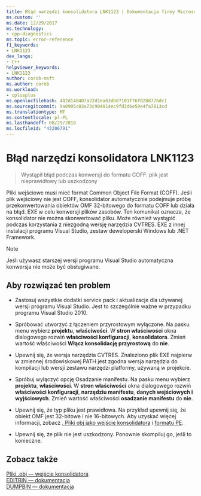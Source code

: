 ```yaml
---
title: Błąd narzędzi konsolidatora LNK1123 | Dokumentacja firmy Microsoft
ms.custom: ''
ms.date: 12/29/2017
ms.technology:
- cpp-diagnostics
ms.topic: error-reference
f1_keywords:
- LNK1123
dev_langs:
- C++
helpviewer_keywords:
- LNK1123
author: corob-msft
ms.author: corob
ms.workload:
- cplusplus
ms.openlocfilehash: 482d140407a22d1ea63db07101f76f028877bdc1
ms.sourcegitcommit: 9a0905c03a73c904014ec9fd3d6e59e4fa7813cd
ms.translationtype: MT
ms.contentlocale: pl-PL
ms.lasthandoff: 08/29/2018
ms.locfileid: "43206791"
---
```

# <a name="linker-tools-error-lnk1123"></a>Błąd narzędzi konsolidatora LNK1123

> Wystąpił błąd podczas konwersji do formatu COFF: plik jest nieprawidłowy lub uszkodzony

Pliki wejściowe musi mieć format Common Object File Format (COFF). Jeśli plik wejściowy nie jest COFF, konsolidator automatycznie podejmuje próbę przekonwertowania obiektów OMF 32-bitowego do formatu COFF lub działa na błąd. EXE w celu konwersji plików zasobów. Ten komunikat oznacza, że konsolidator nie można skonwertować pliku. Może również wystąpić podczas korzystania z niezgodną wersję narzędzia CVTRES. EXE z innej instalacji programu Visual Studio, zestaw deweloperski Windows lub .NET Framework.

> [!NOTE]
> Jeśli używasz starszej wersji programu Visual Studio automatyczna konwersja nie może być obsługiwane.

## <a name="to-fix-the-problem"></a>Aby rozwiązać ten problem

- Zastosuj wszystkie dodatki service pack i aktualizacje dla używanej wersji programu Visual Studio. Jest to szczególnie ważne w przypadku programu Visual Studio 2010.

- Spróbować utworzyć z łączeniem przyrostowym wyłączone. Na pasku menu wybierz **projektu**, **właściwości**. W **stron właściwości** okna dialogowego rozwiń **właściwości konfiguracji**, **konsolidatora**. Zmień wartość właściwości **Włącz konsolidację przyrostową** do **nie**.

- Upewnij się, że wersja narzędzia CVTRES. Znaleziono plik EXE najpierw w zmiennej środowiskowej PATH jest zgodna wersja narzędzia do kompilacji lub wersji zestawu narzędzi platformy, używaną w projekcie.

- Spróbuj wyłączyć opcję Osadzanie manifestu. Na pasku menu wybierz **projektu**, **właściwości**. W **stron właściwości** okna dialogowego rozwiń **właściwości konfiguracji**, **narzędziu manifestu**, **danych wejściowych i wyjściowych**. Zmień wartość właściwości **osadzanie manifestu** do **nie**.

- Upewnij się, że typ pliku jest prawidłowa. Na przykład upewnij się, że obiekt OMF jest 32-bitowe i nie 16-bitowych. Aby uzyskać więcej informacji, zobacz [. Pliki obj jako wejście konsolidatora](../../build/reference/dot-obj-files-as-linker-input.md) i [formatu PE](/windows/desktop/Debug/pe-format).

- Upewnij się, że plik nie jest uszkodzony. Ponownie skompiluj go, jeśli to konieczne.

## <a name="see-also"></a>Zobacz także

[Pliki .obj — wejście konsolidatora](../../build/reference/dot-obj-files-as-linker-input.md)  
[EDITBIN — dokumentacja](../../build/reference/editbin-reference.md)  
[DUMPBIN — dokumentacja](../../build/reference/dumpbin-reference.md)  
